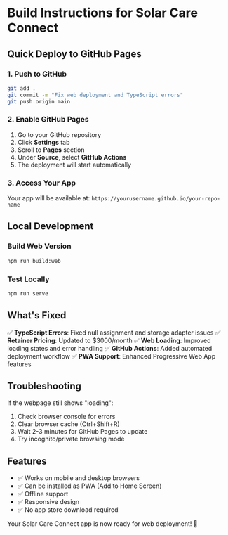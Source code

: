 # Build Instructions for Solar Care Connect

## Quick Deploy to GitHub Pages

### 1. Push to GitHub
```bash
git add .
git commit -m "Fix web deployment and TypeScript errors"
git push origin main
```

### 2. Enable GitHub Pages
1. Go to your GitHub repository
2. Click **Settings** tab
3. Scroll to **Pages** section
4. Under **Source**, select **GitHub Actions**
5. The deployment will start automatically

### 3. Access Your App
Your app will be available at: `https://yourusername.github.io/your-repo-name`

## Local Development

### Build Web Version
```bash
npm run build:web
```

### Test Locally
```bash
npm run serve
```

## What's Fixed

✅ **TypeScript Errors**: Fixed null assignment and storage adapter issues
✅ **Retainer Pricing**: Updated to $3000/month
✅ **Web Loading**: Improved loading states and error handling
✅ **GitHub Actions**: Added automated deployment workflow
✅ **PWA Support**: Enhanced Progressive Web App features

## Troubleshooting

If the webpage still shows "loading":
1. Check browser console for errors
2. Clear browser cache (Ctrl+Shift+R)
3. Wait 2-3 minutes for GitHub Pages to update
4. Try incognito/private browsing mode

## Features

- ✅ Works on mobile and desktop browsers
- ✅ Can be installed as PWA (Add to Home Screen)
- ✅ Offline support
- ✅ Responsive design
- ✅ No app store download required

Your Solar Care Connect app is now ready for web deployment! 🚀